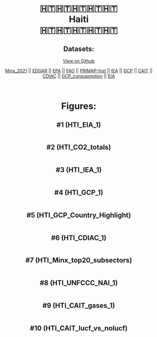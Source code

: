 
<center>
<h1 align="center">
🇭🇹🇭🇹🇭🇹🇭🇹🇭🇹
<br>
Haiti
<br>
🇭🇹🇭🇹🇭🇹🇭🇹🇭🇹
</h1>
<h2>Datasets:</h2>
<p><a href="https://github.com/dquintani/GreenhouseData/tree/master/country_data/HTI_Haiti/data">View on Github</a>
<br></p><p><a href="data/HTI_Minx_2021.csv">Minx_2021</a> || <a href="data/HTI_EDGAR.csv">EDGAR</a> || <a href="data/HTI_EPA.csv">EPA</a> || <a href="data/HTI_FAO.csv">FAO</a> || <a href="data/HTI_PRIMAP-hist.csv">PRIMAP-hist</a> || <a href="data/HTI_IEA.csv">IEA</a> || <a href="data/HTI_GCP.csv">GCP</a> || <a href="data/HTI_CAIT.csv">CAIT</a> || <a href="data/HTI_CDIAC.csv">CDIAC</a> || <a href="data/HTI_GCP_consupmption.csv">GCP_consupmption</a> || <a href="data/HTI_EIA.csv">EIA</a></p><p><br></p>
<h1>Figures:</h1><h2>#1 (HTI_EIA_1)</h2>
<p><img alt="" src="figures/HTI_EIA_1.png" /></p><h2>#2 (HTI_CO2_totals)</h2>
<p><img alt="" src="figures/HTI_CO2_totals.png" /></p><h2>#3 (HTI_IEA_1)</h2>
<p><img alt="" src="figures/HTI_IEA_1.png" /></p><h2>#4 (HTI_GCP_1)</h2>
<p><img alt="" src="figures/HTI_GCP_1.png" /></p><h2>#5 (HTI_GCP_Country_Highlight)</h2>
<p><img alt="" src="figures/HTI_GCP_Country_Highlight.png" /></p><h2>#6 (HTI_CDIAC_1)</h2>
<p><img alt="" src="figures/HTI_CDIAC_1.png" /></p><h2>#7 (HTI_Minx_top20_subsectors)</h2>
<p><img alt="" src="figures/HTI_Minx_top20_subsectors.png" /></p><h2>#8 (HTI_UNFCCC_NAI_1)</h2>
<p><img alt="" src="figures/HTI_UNFCCC_NAI_1.png" /></p><h2>#9 (HTI_CAIT_gases_1)</h2>
<p><img alt="" src="figures/HTI_CAIT_gases_1.png" /></p><h2>#10 (HTI_CAIT_lucf_vs_nolucf)</h2>
<p><img alt="" src="figures/HTI_CAIT_lucf_vs_nolucf.png" /></p>